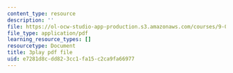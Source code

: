 ```yaml
---
content_type: resource
description: ''
file: https://ol-ocw-studio-app-production.s3.amazonaws.com/courses/9-00sc-introduction-to-psychology-fall-2011/e7281d8cdd823cc1fa15c2ca9fa66977_SXzdOK_J-xE.pdf
file_type: application/pdf
learning_resource_types: []
resourcetype: Document
title: 3play pdf file
uid: e7281d8c-dd82-3cc1-fa15-c2ca9fa66977
---
```

